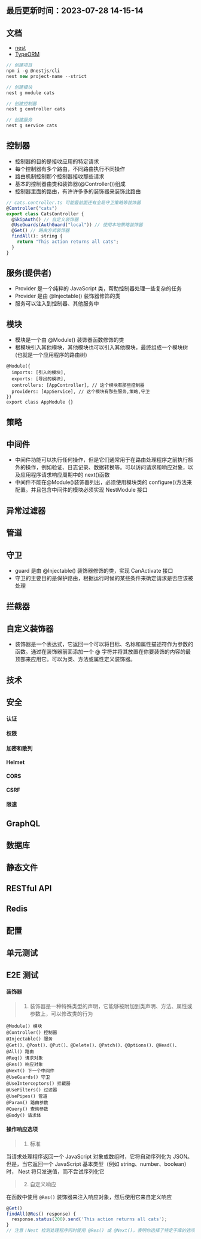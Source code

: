 <!--
 * @Description: nest
 * @Author: panrui
 * @Date: 2023-07-27 08:47:00
 * @LastEditTime: 2023-07-28 14:15:14
 * @LastEditors: panrui
 * 不忘初心,不负梦想
-->

## 最后更新时间：2023-07-28 14-15-14

## 文档

- [nest](https://docs.nestjs.cn/)
- [TypeORM](https://typeorm.biunav.com/zh/embedded-entities.html)

```js
// 创建项目
npm i -g @nestjs/cli
nest new project-name --strict

// 创建模块
nest g module cats

// 创建控制器
nest g controller cats

// 创建服务
nest g service cats
```

## 控制器

- 控制器的目的是接收应用的特定请求
- 每个控制器有多个路由，不同路由执行不同操作
- 路由机制控制那个控制器接收那些请求
- 基本的控制器由类和装饰器(@Controller())组成
- 控制器里面的路由，有许许多多的装饰器来装饰此路由

```js
// cats.controller.ts 可能最前面还有全局守卫策略等装饰器
@Controller("cats")
export class CatsController {
  @SkipAuth() // 自定义装饰器
  @UseGuards(AuthGuard("local")) // 使用本地策略装饰器
  @Get() // 路由方式装饰器
  findAll(): string {
    return "This action returns all cats";
  }
}
```

## 服务(提供者)

- Provider 是一个纯粹的 JavaScript 类，帮助控制器处理一些复杂的任务
- Provider 是由 @Injectable() 装饰器修饰的类
- 服务可以注入到控制器、其他服务中

## 模块

- 模块是一个由 @Module() 装饰器函数修饰的类
- 根模块引入其他模块，其他模块也可以引入其他模块，最终组成一个模块树(也就是一个应用程序的路由树)

```
@Module({
  imports: [引入的模块],
  exports: [导出的模块],
  controllers: [AppController], // 这个模块有那些控制器
  providers: [AppService], // 这个模块有那些服务,策略,守卫
})
export class AppModule {}
```

## 策略

## 中间件

- 中间件功能可以执行任何操作，但是它们通常用于在路由处理程序之前执行额外的操作，例如验证、日志记录、数据转换等。可以访问请求和响应对象，以及应用程序请求响应周期中的 next()函数
- 中间件不能在@Module()装饰器列出，必须使用模块类的 configure()方法来配置。并且包含中间件的模块必须实现 NestModule 接口

## 异常过滤器

## 管道

## 守卫

- guard 是由 @Injectable() 装饰器修饰的类，实现 CanActivate 接口
- 守卫的主要目的是保护路由，根据运行时候的某些条件来确定请求是否应该被处理

## 拦截器

## 自定义装饰器

- 装饰器是一个表达式，它返回一个可以将目标、名称和属性描述符作为参数的函数。通过在装饰器前面添加一个 @ 字符并将其放置在你要装饰的内容的最顶部来应用它。可以为类、方法或属性定义装饰器。

## 技术

## 安全

#### 认证

#### 权限

#### 加密和散列

#### Helmet

#### CORS

#### CSRF

#### 限速

## GraphQL

## 数据库

## 静态文件

## RESTful API

## Redis

## 配置

## 单元测试

## E2E 测试

#### 装饰器

> 1. 装饰器是一种特殊类型的声明，它能够被附加到类声明、方法、属性或参数上，可以修改类的行为

```
@Module() 模块
@Controller() 控制器
@Injectable() 服务
@Get()、@Post()、@Put()、@Delete()、@Patch()、@Options()、@Head()、@All() 路由
@Req() 请求对象
@Res() 响应对象
@Next() 下一个中间件
@UseGuards() 守卫
@UseInterceptors() 拦截器
@UseFilters() 过滤器
@UsePipes() 管道
@Param() 路由参数
@Query() 查询参数
@Body() 请求体
```

#### 操作响应选项

> 1. 标准

当请求处理程序返回一个 JavaScript 对象或数组时，它将自动序列化为 JSON。但是，当它返回一个 JavaScript 基本类型（例如 string、number、boolean）时， Nest 将只发送值，而不尝试序列化它

> 2. 自定义响应

在函数中使用 `@Res()` 装饰器来注入响应对象，然后使用它来自定义响应

```js
@Get()
findAll(@Res() response) {
  response.status(200).send('This action returns all cats');
}
// 注意！Nest 检测处理程序何时使用 @Res() 或 @Next()，表明你选择了特定于库的选项。如果在一个处理函数上同时使用了这两个方法，那么此处的标准方式就是自动禁用此路由, 你将不会得到你想要的结果。如果需要在某个处理函数上同时使用这两种方法（例如，通过注入响应对象，单独设置 cookie / header，但把其余部分留给框架），你必须在装饰器 @Res({ passthrough: true }) 中将 passthrough 选项设为 true
```

